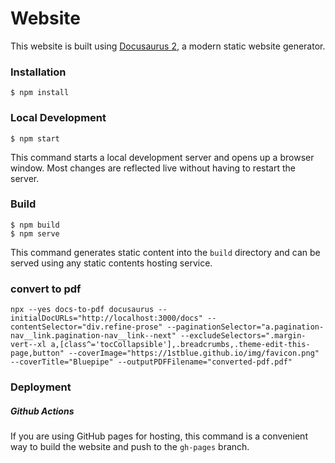 # Website

This website is built using [Docusaurus 2](https://docusaurus.io/), a modern static website generator.

### Installation

```
$ npm install
```

### Local Development

```
$ npm start
```

This command starts a local development server and opens up a browser window. Most changes are reflected live without having to restart the server.

### Build

```
$ npm build
$ npm serve
```

This command generates static content into the `build` directory and can be served using any static contents hosting service.

### convert to pdf

```
npx --yes docs-to-pdf docusaurus --initialDocURLs="http://localhost:3000/docs" --contentSelector="div.refine-prose" --paginationSelector="a.pagination-nav__link.pagination-nav__link--next" --excludeSelectors=".margin-vert--xl a,[class^='tocCollapsible'],.breadcrumbs,.theme-edit-this-page,button" --coverImage="https://1stblue.github.io/img/favicon.png" --coverTitle="Bluepipe" --outputPDFFilename="converted-pdf.pdf" 
```

### Deployment

##### Github Actions
If you are using GitHub pages for hosting, this command is a convenient way to build the website and push to the `gh-pages` branch.

